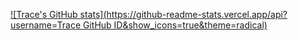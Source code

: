 [![Trace's GitHub stats](https://github-readme-stats.vercel.app/api?username=Trace GitHub ID&show_icons=true&theme=radical)](https://github.com/anuraghazra/github-readme-stats)

